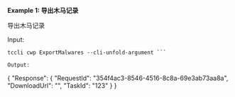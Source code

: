 **Example 1: 导出木马记录**

导出木马记录

Input: 

```
tccli cwp ExportMalwares --cli-unfold-argument ```

Output: 
```
{
    "Response": {
        "RequestId": "354f4ac3-8546-4516-8c8a-69e3ab73aa8a",
        "DownloadUrl": "",
        "TaskId": "123"
    }
}
```

